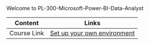 <html lang="en">
    <head> Welcome to PL-300-Microsoft-Power-BI-Data-Analyst
    </head>

</html>

<body>
<table>
  <thead>
    <tr>
      <th>Content</th>
      <th>Links</th>
    </tr>
  </thead>
 <tbody> 
    <tr>
      <td>Course Link</td>
      <td><a href="https://microsoftlearning.github.io/PL-300-Microsoft-Power-BI-Data-Analyst/Instructions/Labs/00-setup.html">Set up your own environment</a></td>
    </tr>
 </tbody>  
</table>
